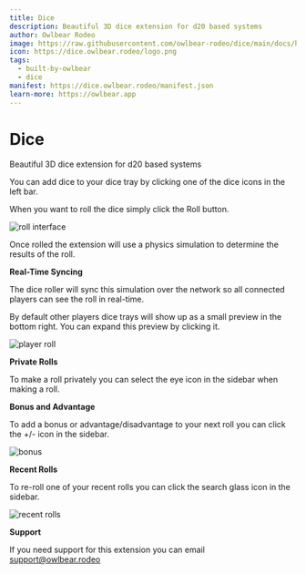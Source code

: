 ```yaml
---
title: Dice
description: Beautiful 3D dice extension for d20 based systems
author: Owlbear Rodeo
image: https://raw.githubusercontent.com/owlbear-rodeo/dice/main/docs/header.jpg
icon: https://dice.owlbear.rodeo/logo.png
tags:
  - built-by-owlbear
  - dice
manifest: https://dice.owlbear.rodeo/manifest.json
learn-more: https://owlbear.app
---
```


# Dice

Beautiful 3D dice extension for d20 based systems

You can add dice to your dice tray by clicking one of the dice icons in the left bar.

When you want to roll the dice simply click the Roll button.

![roll interface](https://raw.githubusercontent.com/owlbear-rodeo/dice/main/docs/rolls.jpg)

Once rolled the extension will use a physics simulation to determine the results of the roll.

**Real-Time Syncing**

The dice roller will sync this simulation over the network so all connected players can see the roll in real-time.

By default other players dice trays will show up as a small preview in the bottom right. You can expand this preview by clicking it.

![player roll](https://raw.githubusercontent.com/owlbear-rodeo/dice/main/docs/player.jpg)

**Private Rolls**

To make a roll privately you can select the eye icon in the sidebar when making a roll.

**Bonus and Advantage**

To add a bonus or advantage/disadvantage to your next roll you can click the +/- icon in the sidebar.

![bonus](https://raw.githubusercontent.com/owlbear-rodeo/dice/main/docs/bonus.jpg)

**Recent Rolls**

To re-roll one of your recent rolls you can click the search glass icon in the sidebar.

![recent rolls](https://raw.githubusercontent.com/owlbear-rodeo/dice/main/docs/recent.jpg)

**Support**

If you need support for this extension you can email <support@owlbear.rodeo>
